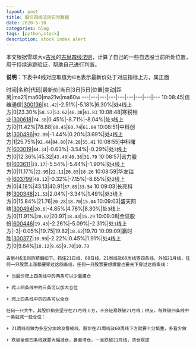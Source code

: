 ```yaml
---
layout: post
title: 股价四线法则实时数据
date: 2020-5-10
categories: blog
tags: [python,stock]
description: stock index alert
---
```



本文根据雪球大v[古泉](https://xueqiu.com/u/7148646888)的[古泉四线法则](https://xueqiu.com/7148646888/130498192)，计算了自己的一些自选股当前所处位置，用于持续追踪验证，帮助自己进行判断。

**说明**：下表中4线对应取值为`红色`表示最新价处于对应指标上方，属正面

时间|名称|代码|最新价|当日|3日|5日|位置|变动|距离|ma21|ma60|ma21w|ma60w
---|---|---|---|---|---|---|---|---
10:08:45|信维通信|[300136](https://xueqiu.com/S/SZ300136)|`61.42`|-2.51%|-5.18%|6.30%|处`4`线上方|0|23.30%|`58.57`|`53.62`|`48.38`|`41.83`
10:08:48|寒锐钴业|[300618](https://xueqiu.com/S/SZ300618)|`74.38`|0.45%|-8.71%|-8.04%|处`3`线上方|0|11.42%|78.88|`68.45`|`60.74`|`61.84`
10:08:51|中科创达|[300496](https://xueqiu.com/S/SZ300496)|`92.99`|-1.44%|0.20%|3.69%|处`4`线上方|1|25.75%|`92.44`|`84.80`|`74.28`|`55.41`
10:08:55|中科曙光|[603019](https://xueqiu.com/S/SH603019)|`44.34`|-0.63%|-3.54%|-0.29%|处`3`线上方|0|12.36%|45.32|`43.40`|`40.36`|`31.79`
10:08:57|诺力股份|[603611](https://xueqiu.com/S/SH603611)|`23.17`|-5.54%|-5.44%|-1.90%|处`4`线上方|0|11.17%|`22.95`|`22.11`|`20.65`|`18.26`
10:08:59|华友钴业|[603799](https://xueqiu.com/S/SH603799)|`40.12`|-0.32%|-7.15%|-8.65%|处`2`线上方|0|4.18%|43.13|40.91|`37.85`|`33.54`
10:09:03|长亮科技|[300348](https://xueqiu.com/S/SZ300348)|`21.53`|2.04%|-3.34%|1.49%|处`3`线上方|0|15.84%|21.76|`20.28`|`18.70`|`15.04`
10:09:03|盛天网络|[300494](https://xueqiu.com/S/SZ300494)|`20.6`|-4.85%|4.76%|8.30%|处`3`线上方|0|11.91%|`20.02`|20.97|`18.43`|`15.29`
10:09:08|金证股份|[600446](https://xueqiu.com/S/SH600446)|`19.43`|-2.26%|-5.09%|-2.31%|处`1`线上方|-3|-0.05%|19.75|19.82|`18.62`|19.70
10:09:09|赢时胜|[300377](https://xueqiu.com/S/SZ300377)|`10.99`|-2.22%|0.45%|1.91%|处`4`线上方|0|9.64%|`10.12`|`9.65`|`9.70`|`10.70`

```
古泉4线法则的精髓如下。抓住21日线、60日线、21周线及60周线等四条线，外加21月线，任何一只股票上涨都要穿过这四条线，任何一只股票要想爆雷也要先下穿过这四条线：

+ 当股价爬上四条线中的两条可以少量建仓

+ 爬上四条线中的三条可以加大仓位

+ 爬上四条线中的四条可以全仓

任何一只大牛，其股价都会坚守在21月线上方，不会轻易跌破21月线；相反，每跌破四条线中一条就减一些仓位：

+ 21周线可做为多空分水岭及警戒线，股价在21周线及60周线下方就要十分慎重，多看少做

+ 跌破全部四条线就要大幅减仓，甚至清仓，一旦跌破21月线，清仓观望
```